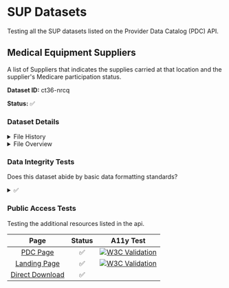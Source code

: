 # SUP Datasets
Testing all the SUP datasets listed on the Provider Data Catalog (PDC) API.

## Medical Equipment Suppliers
A list of Suppliers that indicates the supplies carried at that location and the supplier's Medicare participation status.

**Dataset ID:** ct36-nrcq

**Status:** ✅

### Dataset Details

<details>
<summary>File History</summary>

|  Activity   |  Description |  Date  |
| --- | --- | --- |
| Issued Date   | When the dataset was created | 2020-12-17 |
| Modified Date | when it was last modified | 2023-12-07 |
| Release Date | when the dataset was made public | 2023-12-07 |
| Last Checked | when this dataset was last tested | 2024-05-27 |

</details>

<details>
<summary>File Overview</summary>

| Metric | Result |
| --- | --- |
| Filesize | 32.0 MB |
| Row Count | 63112 |
| Column Count | 17 |

</details>

### Data Integrity Tests
Does this dataset abide by basic data formatting standards?
<details>

<summary>✅ </summary>

| Test | Description | Result |
| --- | --- | --- |
| Column Count Consistency | Verify that all rows have the same number of columns. | ✅ |
| Header Validation | Ensure the CSV has a header row and all headers are unique and meaningful. | ✅ |
| Encoding Validation | Verify that the CSV file uses UTF-8 encoding. | UTF-8 |

</details>

### Public Access Tests
Testing the additional resources listed in the api.

| Page | Status | A11y Test |
| :-----------: | :-----------: | :-----------: |
| [PDC Page](https://data.cms.gov/provider-data/dataset/ct36-nrcq) | ✅ | [![W3C Validation](https://img.shields.io/w3c-validation/default?targetUrl=https://data.cms.gov/provider-data/dataset/ct36-nrcq)](https://validator.nu/?doc=https://data.cms.gov/provider-data/dataset/ct36-nrcq) |
| [Landing Page](https://data.cms.gov/provider-data/dataset/ct36-nrcq) | ✅ | [![W3C Validation](https://img.shields.io/w3c-validation/default?targetUrl=https://data.cms.gov/provider-data/dataset/ct36-nrcq)](https://validator.nu/?doc=https://data.cms.gov/provider-data/dataset/ct36-nrcq) |
| [Direct Download](https://data.cms.gov/provider-data/sites/default/files/resources/598b68bde4da1561a570cb057a4176dd_1701907519/Medical-Equipment-Suppliers.csv) | ✅ |  |


